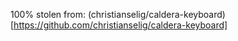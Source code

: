 100% stolen from: (christianselig/caldera-keyboard)[https://github.com/christianselig/caldera-keyboard]